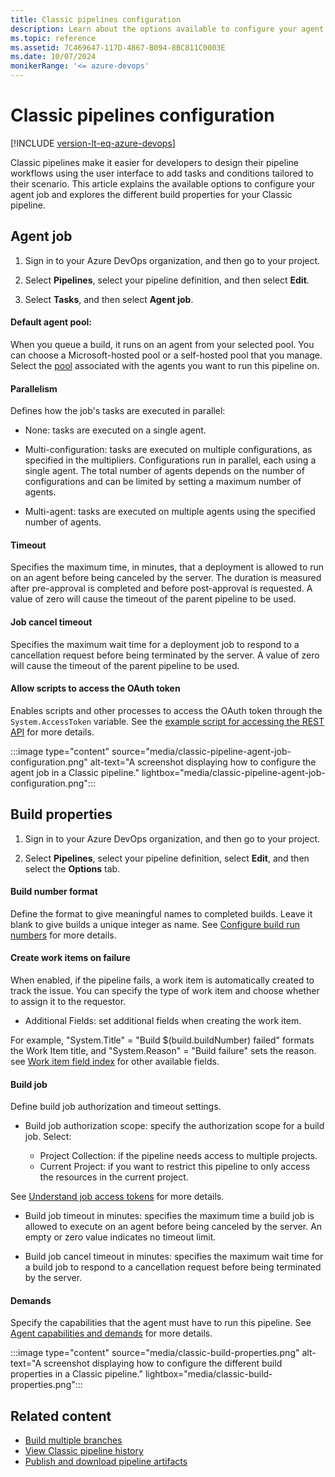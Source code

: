 ```yaml
---
title: Classic pipelines configuration
description: Learn about the options available to configure your agent and the different build properties for your Classic pipeline.
ms.topic: reference
ms.assetid: 7C469647-117D-4867-B094-8BC811C0003E
ms.date: 10/07/2024
monikerRange: '<= azure-devops'
---
```


# Classic pipelines configuration

[!INCLUDE [version-lt-eq-azure-devops](../../includes/version-lt-eq-azure-devops.md)]

Classic pipelines make it easier for developers to design their pipeline workflows using the user interface to add tasks and conditions tailored to their scenario. This article explains the available options to configure your agent job and explores the different build properties for your Classic pipeline.

## Agent job

1. Sign in to your Azure DevOps organization, and then go to your project.

1. Select **Pipelines**, select your pipeline definition, and then select **Edit**.

1. Select **Tasks**, and then select **Agent job**.

#### Default agent pool:

When you queue a build, it runs on an agent from your selected pool. You can choose a Microsoft-hosted pool or a self-hosted pool that you manage. Select the [pool](../agents/pools-queues.md) associated with the agents you want to run this pipeline on.

#### Parallelism

Defines how the job's tasks are executed in parallel:

- None: tasks are executed on a single agent.

- Multi-configuration: tasks are executed on multiple configurations, as specified in the multipliers. Configurations run in parallel, each using a single agent. The total number of agents depends on the number of configurations and can be limited by setting a maximum number of agents.

- Multi-agent: tasks are executed on multiple agents using the specified number of agents.

#### Timeout

Specifies the maximum time, in minutes, that a deployment is allowed to run on an agent before being canceled by the server. The duration is measured after pre-approval is completed and before post-approval is requested. A value of zero will cause the timeout of the parent pipeline to be used.

#### Job cancel timeout

Specifies the maximum wait time for a deployment job to respond to a cancellation request before being terminated by the server. A value of zero will cause the timeout of the parent pipeline to be used.

#### Allow scripts to access the OAuth token

Enables scripts and other processes to access the OAuth token through the `System.AccessToken` variable. See the [example script for accessing the REST API](../scripts/powershell?view=azure-devops&tabs=classic) for more details.

:::image type="content" source="media/classic-pipeline-agent-job-configuration.png" alt-text="A screenshot displaying how to configure the agent job in a Classic pipeline." lightbox="media/classic-pipeline-agent-job-configuration.png":::

## Build properties

1. Sign in to your Azure DevOps organization, and then go to your project.

1. Select **Pipelines**, select your pipeline definition, select **Edit**, and then select the **Options** tab.

#### Build number format

Define the format to give meaningful names to completed builds. Leave it blank to give builds a unique integer as name. See [Configure build run numbers](../process/run-number.md) for more details.

#### Create work items on failure

When enabled, if the pipeline fails, a work item is automatically created to track the issue. You can specify the type of work item and choose whether to assign it to the requestor.

- Additional Fields: set additional fields when creating the work item. 

For example, "System.Title" = "Build $(build.buildNumber) failed" formats the Work Item title, and "System.Reason" = "Build failure" sets the reason. see [Work item field index](../../boards/work-items/guidance/work-item-field.md) for other available fields.

#### Build job

Define build job authorization and timeout settings.

- Build job authorization scope: specify the authorization scope for a build job. Select:

    - Project Collection: if the pipeline needs access to multiple projects.
    - Current Project: if you want to restrict this pipeline to only access the resources in the current project.

See [Understand job access tokens](../process/access-tokens.md) for more details.

- Build job timeout in minutes: specifies the maximum time a build job is allowed to execute on an agent before being canceled by the server. An empty or zero value indicates no timeout limit.

- Build job cancel timeout in minutes: specifies the maximum wait time for a build job to respond to a cancellation request before being terminated by the server.

#### Demands

Specify the capabilities that the agent must have to run this pipeline. See [Agent capabilities and demands](../agents/agents.md#capabilities) for more details.

:::image type="content" source="media/classic-build-properties.png" alt-text="A screenshot displaying how to configure the different build properties in a Classic pipeline." lightbox="media/classic-build-properties.png":::

## Related content

- [Build multiple branches ](../build/ci-build-git.md)
- [View Classic pipeline history](history.md)
- [Publish and download pipeline artifacts](../artifacts/pipeline-artifacts.md)